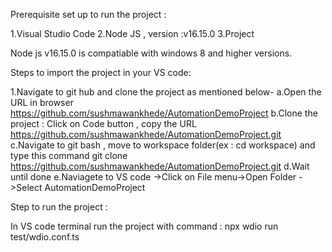 Prerequisite set up to run the project :

1.Visual Studio Code
2.Node JS , version :v16.15.0
3.Project

Node js v16.15.0 is compatiable with windows 8 and higher versions.

Steps to import the project in your VS code:

1.Navigate to git hub and clone the project as mentioned below-
  a.Open the URL in browser https://github.com/sushmawankhede/AutomationDemoProject
  b.Clone the project : Click on Code button , copy the URL https://github.com/sushmawankhede/AutomationDemoProject.git
  c.Navigate to git bash , move to workspace folder(ex : cd workspace) and type this command
     git clone https://github.com/sushmawankhede/AutomationDemoProject.git
  d.Wait until done
  e.Naviagete to VS code ->Click on File menu->Open Folder ->Select AutomationDemoProject

Step to run the project :

In VS code terminal run the project with command : npx wdio run test/wdio.conf.ts